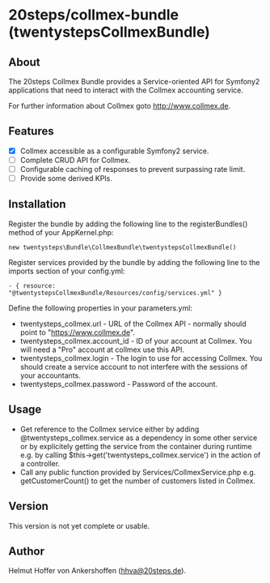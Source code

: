 # 20steps/collmex-bundle (twentystepsCollmexBundle)

## About

The 20steps Collmex Bundle provides a Service-oriented API for Symfony2 applications that need to interact with the Collmex accounting service.

For further information about Collmex goto http://www.collmex.de.

## Features

- [x] Collmex accessible as a configurable Symfony2 service.
- [ ] Complete CRUD API for Collmex.
- [ ] Configurable caching of responses to prevent surpassing rate limit.
- [ ] Provide some derived KPIs.

## Installation

Register the bundle by adding the following line to the registerBundles() method of your AppKernel.php:  
```
new twentysteps\Bundle\CollmexBundle\twentystepsCollmexBundle()
```

Register services provided by the bundle by adding the following line to the imports section of your config.yml:  
```
- { resource: "@twentystepsCollmexBundle/Resources/config/services.yml" }
```

Define the following properties in your parameters.yml:  
* twentysteps_collmex.url - URL of the Collmex API - normally should point to "https://www.collmex.de".
* twentysteps_collmex.account_id - ID of your account at Collmex. You will need a "Pro" account at collmex use this API.
* twentysteps_collmex.login - The login to use for accessing Collmex. You should create a service account to not interfere with the sessions of your accountants.
* twentysteps_collmex.password - Password of the account.

## Usage

* Get reference to the Collmex service either by adding @twentysteps_collmex.service as a dependency in some other service or by  explicitely getting the service from the container during runtime e.g. by calling $this->get('twentysteps_collmex.service') in the action of a controller.
* Call any public function provided by Services/CollmexService.php e.g. getCustomerCount() to get the number of customers listed in Collmex.

## Version

This version is not yet complete or usable.

## Author

Helmut Hoffer von Ankershoffen (hhva@20steps.de).